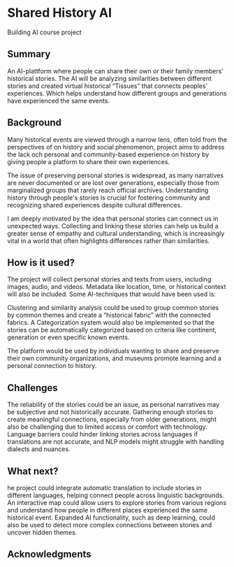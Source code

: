 
# Shared History AI  

Building AI course project

## Summary

An AI-plattform where people can share their own or their family members' historical stories. The AI will be analyzing similarities between different stories and created virtual historical “Tissues” that connects peoples' experiences. Which helps understand how different groups and generations have experienced the same events. 


## Background

Many historical events are viewed through a narrow lens, often told from the perspectives of on history and social phenomenon, project aims to address the lack och personal and community-based experience on history by giving people a platform to share their own experiences.  

The issue of preserving personal stories is widespread, as many narratives are never documented or are lost over generations, especially those from marginalized groups that rarely reach official archives. Understanding history through people's stories is crucial for fostering community and recognizing shared experiences despite cultural differences.  

I am deeply motivated by the idea that personal stories can connect us in unexpected ways. Collecting and linking these stories can help us build a greater sense of empathy and cultural understanding, which is increasingly vital in a world that often highlights differences rather than similarities. 

## How is it used?

The project will collect personal stories and texts from users, including images, audio, and videos. Metadata like location, time, or historical context will also be included. Some AI-techniques that would have been used is:  

Clustering and similarity analysis could be used to group common stories by common themes and create a “historical fabric” with the connected fabrics. A Categorization system would also be implemented so that the stories can be automatically categorized based on criteria like continent, generation or even specific known events. 


The platform would be used by individuals wanting to share and preserve their own community organizations, and museums promote learning and a personal connection to history. 

## Challenges

The reliability of the stories could be an issue, as personal narratives may be subjective and not historically accurate. Gathering enough stories to create meaningful connections, especially from older generations, might also be challenging due to limited access or comfort with technology. Language barriers could hinder linking stories across languages if translations are not accurate, and NLP models might struggle with handling dialects and nuances. 

## What next?

he project could integrate automatic translation to include stories in different languages, helping connect people across linguistic backgrounds. An interactive map could allow users to explore stories from various regions and understand how people in different places experienced the same historical event. Expanded AI functionality, such as deep learning, could also be used to detect more complex connections between stories and uncover hidden themes.  


## Acknowledgments
